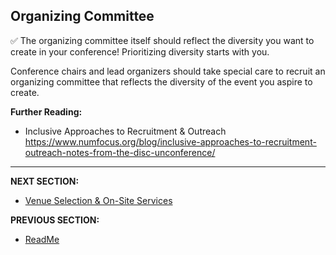## Organizing Committee
✅ The organizing committee itself should reflect the diversity you want to create in your conference! 
Prioritizing diversity starts with you.

Conference chairs and lead organizers should take special care to recruit an organizing committee that reflects the diversity of the event you aspire to create.

**Further Reading:**

- Inclusive Approaches to Recruitment & Outreach https://www.numfocus.org/blog/inclusive-approaches-to-recruitment-outreach-notes-from-the-disc-unconference/
---
**NEXT SECTION:**
- [Venue Selection & On-Site Services](https://github.com/numfocus/DISCOVER-Cookbook/blob/master/venue-selection.md)

**PREVIOUS SECTION:**
- [ReadMe](https://github.com/numfocus/DISCOVER-Cookbook/blob/master/README.md)
